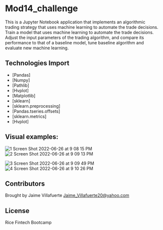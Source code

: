 # Mod14_challenge

This is a Jupyter Notebook application that implements an algorithmic trading strategy that uses machine learning to automate the trade decisions. Train a model that uses machine learning to automate the trade decisions. Adjust the input parameters of the trading algorithm, and compare its performance to that of a baseline model, tune baseline algorithm and evaluate new machine learning.

## Technologies Import

* [Pandas]
* [Numpy]  
* [Pathlib] 
* [Hvplot]
* [Matplotlib] 
* [sklearn]
* [sklearn.preprocessing]
* [Pandas.tseries.offsets]
* [sklearn.metrics]
* [Hvplot] 

## Visual examples:
![1 Screen Shot 2022-06-26 at 9 08 15 PM](https://user-images.githubusercontent.com/101314548/175847312-a04229ac-9e68-4a66-bdd1-e332301cca9b.png)
![2 Screen Shot 2022-06-26 at 9 09 13 PM](https://user-images.githubusercontent.com/101314548/175847328-695810c5-77ba-4109-8201-05bb15f480f5.png)

![3 Screen Shot 2022-06-26 at 9 09 49 PM](https://user-images.githubusercontent.com/101314548/175847403-ce7d5ad2-efc1-4508-96c0-d22c6834514f.png)
![4 Screen Shot 2022-06-26 at 9 10 26 PM](https://user-images.githubusercontent.com/101314548/175847413-5761bed2-ae40-431e-a0f6-6e0606d02619.png)

## Contributors

Brought by Jaime Villafuerte 
Jaime_Villafuerte20@yahoo.com

## License

Rice Fintech Bootcamp
